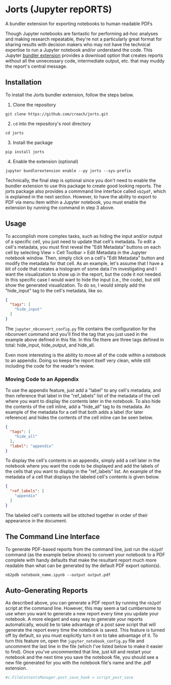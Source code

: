 # Jorts (Jupyter repORTS)

A bundler extension for exporting notebooks to human readable PDFs

Though Jupyter notebooks are fantastic for performing ad-hoc analyses and making
research repeatable, they're not a particularly great format for sharing results
with decision makers who may not have the technical expertise to run a Jupyter
notebook and/or understand the code. This Jupyter [bundler
extension][bundlerextension] provides a download option that creates reports
without all the unnecessary code, intermediate output, etc. that may muddy the
report's central message.

[bundlerextension]: https://jupyter-notebook.readthedocs.io/en/stable/extending/bundler_extensions.html#custom-bundler-extensions

## Installation

To install the Jorts bundler extension, follow the steps below.

1. Clone the repository

```
git clone https://github.com/croach/jorts.git
```

2. `cd` into the repository's root directory

```
cd jorts
```

3. Install the package

```
pip install jorts
```

4. Enable the extension (optional)

```
jupyter bundlerextension enable --py jorts --sys-prefix
```

Technically, the final step is optional since you don't need to enable the
bundler extension to use this package to create good looking reports. The jorts
package also provides a commmand line interface called `nb2pdf`, which is
explained in the next section. However, to have the ability to export to PDF via
menu item within a Jupyter notebook, you must enable the extension by running
the command in step 3 above.

## Usage

To accomplish more complex tasks, such as hiding the input and/or output of a
specific cell, you just need to update that cell's metadata. To edit a cell's
metadata, you must first reveal the "Edit Metadata" buttons on each cell by
selecting View > Cell Toolbar > Edit Metadata in the Jupyter notebook window.
Then, simply click on a cell's "Edit Metadata" button and modify the metadata
for that cell. As an example, let's assume that I have a bit of code that
creates a histogram of some data I'm investigating and I want the visualization
to show up in the report, but the code it not needed. In this specific case I
would want to hide the input (i.e., the code), but still show the generated
visualization. To do so, I would simply add the "hide_input" tag to the cell's
metadata, like so.

```json
{
  "tags": [
    "hide_input"
  ]
}
```

The `jupyter_nbconvert_config.py` file contains the configuration for the
nbconvert command and you'll find the tag that you just used in the example
above defined in this file. In this file there are three tags defined in total:
hide_input, hide_output, and hide_all.

Even more interesting is the ability to move all of the code within a notebook
to an appendix. Doing so keeps the report itself very clean, while still
including the code for the reader's review.

### Moving Code to an Appendix

To use the appendix feature, just add a "label" to any cell's metadata, and then
reference that label in the "ref_labels" list of the metadata of the cell where
you want to display the contents later in the notebook. To also hide the
contents of the cell inline, add a "hide_all" tag to its metadata. An example of
the metadata for a cell that both adds a label (for later reference) and hides
the contents of the cell inline can be seen below.

```json
{
  "tags": [
    "hide_all"
  ],
  "label": "appendix"
}
```

To display the cell's contents in an appendix, simply add a cell later in the
notebook where you want the code to be displayed and add the labels of the cells
that you want to display in the "ref_labels" list. An example of the metadata of
a cell that displays the labeled cell's contents is given below.

```json
{
  "ref_labels": [
    "appendix"
  ]
}
```

The labeled cell's contents will be stitched together in order of their
appearance in the document.


## The Command Line Interface

To generate PDF-based reports from the command line, just run the `nb2pdf`
command (as the example below shows) to convert your notebook to a PDF complete
with handy defaults that make the resultant report much more readable than what
can be generated by the default PDF export option(s).

```
nb2pdb notebook_name.ipynb --output output.pdf
```

## Auto-Generating Reports

As described above, you can generate a PDF report by running the `nb2pdf` script
at the command line. However, this may seem a tad cumbersome to use when you
want to generate a new report every time you update your notebook. A more
elegant and easy way to generate your reports automatically, would be to take
advantage of a post save script that will generate the report every time the
notebook is saved. This feature is turned off by default, so you must explicitly
turn it on to take advantage of it. To turn this feature on, open the
`jupyter_notebook_config.py` file and uncomment the last line in the file (which
I've listed below to make it easier to find). Once you've uncommented that line,
just kill and restart your notebook and the next time you save the notebook
file, you should see a new file generated for you with the notebook file's name
and the .pdf extension.

```python
#c.FileContentsManager.post_save_hook = script_post_save
```
